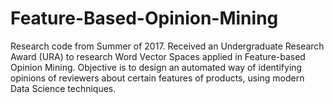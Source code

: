 # Feature-Based-Opinion-Mining
Research code from Summer of 2017. Received an Undergraduate Research Award (URA) to research Word Vector Spaces applied in Feature-based Opinion Mining. Objective is to design an automated way of identifying opinions of reviewers about certain features of products, using modern Data Science techniques.
